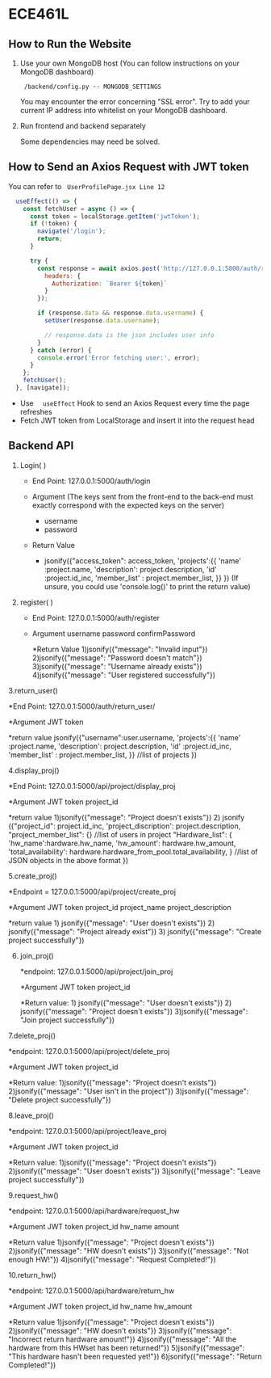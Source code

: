 # ECE461L

## How to Run the Website

1. Use your own MongoDB host (You can follow instructions on your MongoDB dashboard)

   ` /backend/config.py -- MONGODB_SETTINGS`

   You may encounter the error concerning "SSL error". Try to add your current IP address into whitelist on your MongoDB dashboard.

2. Run frontend and backend separately

   Some dependencies may need be solved.

## How to Send an Axios Request with JWT token

You can refer to ` UserProfilePage.jsx Line 12`

```jsx
  useEffect(() => {
    const fetchUser = async () => {
      const token = localStorage.getItem('jwtToken');
      if (!token) {
        navigate('/login');
        return;
      }

      try {
        const response = await axios.post('http://127.0.0.1:5000/auth/return_user/', {}, {
          headers: {
            Authorization: `Bearer ${token}`
          }
        });

        if (response.data && response.data.username) {
          setUser(response.data.username);

          // response.data is the json includes user info
        }
      } catch (error) {
        console.error('Error fetching user:', error);
      }
    };
    fetchUser();
  }, [navigate]);
```

* Use  `  useEffect` Hook to send an Axios Request every time the page refreshes
* Fetch JWT token from LocalStorage and insert it into the request head

## Backend API 

1. Login( )

   * End Point: 127.0.0.1:5000/auth/login

   * Argument (The keys sent from the front-end to the back-end must exactly correspond with the expected keys on the server)

     * username
     * password

   * Return Value

     * jsonify({"access_token": access_token,
                'projects':{{
                               'name' :project.name,
                               'description': project.description,
                               'id' :project.id_inc,
                               'member_list' : project.member_list,
            }}
       })
       (If unsure, you could use 'console.log()' to print the return value)

2. register( )
   
   * End Point: 127.0.0.1:5000/auth/register
     
   * Argument
           username
           password
           confirmPassword
     
     *Return Value
        1)jsonify({"message": "Invalid input"})
        2)jsonify({"message": "Password doesn't match"})
        3)jsonify({"message": "Username already exists"})
        4)jsonify({"message": "User registered successfully"})

3.return_user()

   *End Point: 127.0.0.1:5000/auth/return_user/
   
   *Argument
      JWT token
      
   *return value
         jsonify({"username":user.username,
                  'projects':{{
                               'name' :project.name,
                               'description': project.description,
                               'id' :project.id_inc,
                               'member_list' : project.member_list,
            }}
            //list of projects
         })

4.display_proj()

   *End Point: 127.0.0.1:5000/api/project/display_proj
   
   *Argument
      JWT token
      project_id
      
   *return value
      1)jsonify({"message": "Project doesn't exists"})
      2) 
      jsonify ({"project_id": project.id_inc, 
               'project_discription': project.description,
               "project_member_list": {} //list of users in  project
               "Hardware_list": {
                   'hw_name':hardware.hw_name,
                   'hw_amount': hardware.hw_amount,
                   'total_availability': hardware.hardware_from_pool.total_availability,
               }
            //list of JSON objects in the above format
      })

5.create_proj()

   *Endpoint = 127.0.0.1:5000/api/project/create_proj
   
   *Argument
      JWT token
      project_id
      project_name
      project_description
      
   *return value
      1)  jsonify({"message": "User doesn't exists"})
      2) jsonify({"message": "Project already exist"})
      3) jsonify({"message": "Create project successfully"})

6. join_proj()
   
      *endpoint: 127.0.0.1:5000/api/project/join_proj
   
      *Argument
         JWT token
         project_id
   
      *Return value:
         1) jsonify({"message": "User doesn't exists"})
         2) jsonify({"message": "Project doesn't exists"})
         3)jsonify({"message": "Join project successfully"})

7.delete_proj()

   *endpoint: 127.0.0.1:5000/api/project/delete_proj
   
   *Argument
      JWT token
      project_id
      
   *Return value:
      1)jsonify({"message": "Project doesn't exists"})
      2)jsonify({"message": "User isn't in the project"})
      3)jsonify({"message": "Delete project successfully"})

8.leave_proj()

   *endpoint: 127.0.0.1:5000/api/project/leave_proj
   
   *Argument
      JWT token
      project_id
      
   *Return value:
      1)jsonify({"message": "Project doesn't exists"})
      2)jsonify({"message": "User doesn't exists"})
      3)jsonify({"message": "Leave project successfully"})

9.request_hw()

   *endpoint: 127.0.0.1:5000/api/hardware/request_hw
   
   *Argument
      JWT token
      project_id
      hw_name
      amount
      
   *Return value
      1)jsonify({"message": "Project doesn't exists"})
      2)jsonify({"message": "HW doesn't exists"})
      3)jsonify({"message": "Not enough HW!"})
      4)jsonify({"message": "Request Completed!"})

10.return_hw()

   *endpoint: 127.0.0.1:5000/api/hardware/return_hw
   
   *Argument
      JWT token
      project_id
      hw_name
      hw_amount
      
   *Return value
        1)jsonify({"message": "Project doesn't exists"})    
        2)jsonify({"message": "HW doesn't exists"})
        3)jsonify({"message": "Incorrect return hardware amount!"})
        4)jsonify({"message": "All the hardware from this HWset has been returned!"})
        5)jsonify({"message": "This hardware hasn't been requested yet!"})
        6)jsonify({"message": "Return Completed!"})
   
   
